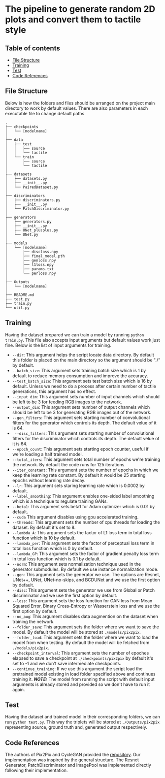 # The pipeline to generate random 2D plots and convert them to tactile style

## Table of contents
- [File Structure](#file-structure)
- [Training](#training)
- [Test](#test)
- [Code References](#code-references)



## File Structure
Below is how the folders and files should be arranged on the project main directory to work by default values. There are also parameters in each executable file to change default paths. 

```
.
├── checkpoints
│   └── [modelname]
│   
├── data
│   ├── test
│   │   ├── source
│   │   └── tactile
│   └── train
│       ├── source
│       └── tactile
│
├── datasets
│   ├── datasets.py
│   ├── __init__.py
│   └── PairedDataset.py
│
├── discriminators
│   ├── discriminators.py
│   ├── __init__.py
│   └── PatchDiscriminator.py
│
├── generators
│   ├── generators.py
│   ├── __init__.py
│   ├── UNet_plusplus.py
│   └── UNet.py
│
├── models
│   └── [modelname]
│       ├── discloss.npy
│       ├── final_model.pth
│       ├── genloss.npy
│       ├── l1loss.npy
│       ├── params.txt
│       └── perloss.npy
│
├── Outputs
│   └── [modelname]
│
├── README.md
├── test.py
├── train.py
└── util.py
```

## Training
Having the dataset prepared we can train a model by running `python train.py`. This file also accepts input arguments but default values work just fine. Below is the list of input arguments for training.
- `--dir`: This argument helps the script locate data directory. By default this folder is placed on the main directory so the argument should be "./" by default.
- `--batch_size`: This argument sets training batch size which is 1 by default to reduce memory consumption and improve the accuracy.
- `--test_batch_size`: This argument sets test batch size which is 16 by default. Unless we need to do a process after certain number of tactile generations, this argument has no effect. 
- `--input_dim`: This argument sets number of input channels which should be left to be 3 for feeding RGB images to the network.
- `--output_dim`: This argument sets number of output channels which should be left to be 3 for generating RGB images out of the network.
- `--gen_filters`: This argument sets starting number of convolutional filters for the generator which controls its depth. The default velue of it is 64. 
- ` --disc_filters`: This argument sets starting number of convolutional filters for the discriminator which controls its depth. The default velue of it is 64.
- `--epoch_count`: This argument sets starting epoch counter, useful if we're loading a half trained model.
- `--total_iters`: This argument sets total number of epochs we're training the network. By default the code runs for 125 iterations.
- `--iter_constant`: This argument sets the number of epochs in which we keep the learning rate constant. By default it would be 25 starting epochs without learning rate decay.
- `--lr`: This argument sets staring learning rate which is 0.0002 by default.
- `--label_smoothing`: This argument enables one-sided label smoothing which is a technique to regulate training GANs.
- `--beta1`: This argument sets beta1 for Adam optimizer which is 0.01 by default.
- `--cuda` This argument disables using gpu accelerated training.
- `--threads`: This argument sets the number of cpu threads for loading the dataset. By default it's set to 8.
- `--lambda_A`: This argument sets the factor of L1 loss term in total loss function which is 10 by default.
- `--lambda_per`: This argument sets the factor of perceptual loss term in total loss function which is 0 by default.
- `--lambda_GP`: This argument sets the factor of gradient penalty loss term in total loss function which is 0.1 by default.
- `--norm`: This argument sets normalization technique used in the generator submodules. By default we use instance normalization mode.
- `--gen`: This argument sets the generator we use. The options are Resnet, UNet++, UNet, UNet-no-skips, and BCDUNet and we use the first option by default.
- `--disc`: This argument sets the generator we use from Global or Patch discriminator and we use the first option by default.
- `--loss`: This argument sets the loss function for GAN loss from Mean Squared Error, Binary Cross-Entropy or Wasserstein loss and we use the first option by default.
- `--no_aug`: This argument disables data augmention on the dataset when training the network.
- `--folder_save`: This argument sets the folder where we want to save the model. By default the model will be stored at `./models/pix2pix`.
- `--folder_load`: This argument sets the folder where we want to load the model from when testing. By default the model will be fetched from `./models/pix2pix`.
- `--checkpoint_interval`: This argument sets the number of epoches elapsed to save a checkpoint at `./checkpoints/pix2pix` by default it's set to -1 and we don't save intermediate checkpoints.
- `--continue_training`: If we use this argument the script load the pretrained model existing in load folder specified above and continues training it.
**_NOTE:_** The model from running the script with default input arguments is already stored and provided so we don't have to run it again.

## Test
Having the dataset and trained model in their corresponding folders, we can run `python test.py`. This way the triplets will be stored at `./Outputs/pix2pix` representing source, ground truth and, generated output respectively.


## Code References
The authors of Pix2Pix and CycleGAN provided the [repository](https://github.com/junyanz/pytorch-CycleGAN-and-pix2pix). Our implementation was inspired by the general structure. The Resnet Generator, PatchDiscriminator and ImagePool was implemented directly following their implementation.
